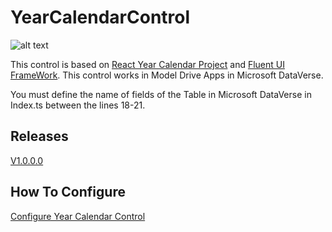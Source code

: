 # YearCalendarControl #

![alt text](https://dynamicsbox.es/wp-content/uploads/2020/12/Captura-de-pantalla-2020-12-20-a-las-15.52.40.png)

This control is based on [React Year Calendar Project](https://github.com/year-calendar/rc-year-calendar) and [Fluent UI FrameWork](https://developer.microsoft.com/es-es/fluentui#/).
This control works in Model Drive Apps in Microsoft DataVerse. 

You must define the name of fields of the Table in Microsoft DataVerse in Index.ts between the lines 18-21.

## Releases ##

[V1.0.0.0](https://github.com/eromerof/YearCalendarControl/releases/tag/1.0.0.0)

## How To Configure ##

[Configure Year Calendar Control](https://dynamicsbox.es/configure-year-calendar-control/)
